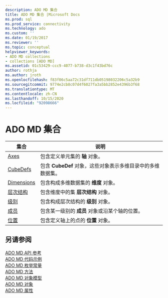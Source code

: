```yaml
---
description: ADO MD 集合
title: ADO MD 集合 |Microsoft Docs
ms.prod: sql
ms.prod_service: connectivity
ms.technology: ado
ms.custom: ''
ms.date: 01/19/2017
ms.reviewer: ''
ms.topic: conceptual
helpviewer_keywords:
- ADO MD collections
- collections [ADO MD]
ms.assetid: 01c53429-ccc9-4077-b738-d3c1f43bd76c
author: rothja
ms.author: jroth
ms.openlocfilehash: f83f06c5aa72c31df711db05198032206c5a32b9
ms.sourcegitcommit: 9774e2cb8c07d4f6027fa3a5bb2852e4396b3f68
ms.translationtype: MT
ms.contentlocale: zh-CN
ms.lasthandoff: 10/15/2020
ms.locfileid: "92098666"
---
```

# <a name="ado-md-collections"></a>ADO MD 集合

|集合|说明|  
|-|-|  
|[Axes](./axes-collection-ado-md.md)|包含定义单元集的 **轴** 对象。|  
|[CubeDefs](./cubedef-object-ado-md.md)|包含 **CubeDef** 对象，这些对象表示多维目录中的多维数据集。|  
|[Dimensions](./dimension-object-ado-md.md)|包含构成多维数据集的 **维度** 对象。|  
|[层次结构](./hierarchy-object-ado-md.md)|包含维度中的集 **层次结构** 对象。|  
|[级别](./level-object-ado-md.md)|包含构成层次结构的 **级别** 对象。|  
|[成员](./members-collection-ado-md.md)|包含某一级别的 **成员** 对象或沿某个轴的位置。|  
|[位置](./positions-collection-ado-md.md)|包含定义轴上的点的 **位置** 对象。|  
  
## <a name="see-also"></a>另请参阅  
 [ADO MD API 参考](./ado-md-object-model.md?view=sql-server-ver15)   
 [ADO MD 代码示例](./ado-md-code-examples.md)   
 [ADO MD 枚举常量](./ado-md-enumerated-constants.md)   
 [ADO MD 方法](./ado-md-methods.md)   
 [ADO MD 对象模型](./ado-md-object-model.md)   
 [ADO MD 对象](./ado-md-objects.md)   
 [ADO MD 属性](./ado-md-properties.md)
